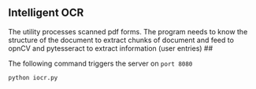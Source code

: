 <strong><h2>Intelligent OCR</h2></strong>
The utility processes scanned pdf forms. The program needs to know the structure of the document to extract chunks of document and feed to opnCV and pytesseract to extract information (user entries) ##

The following command triggers the server on `port 8080`
```
python iocr.py
```
